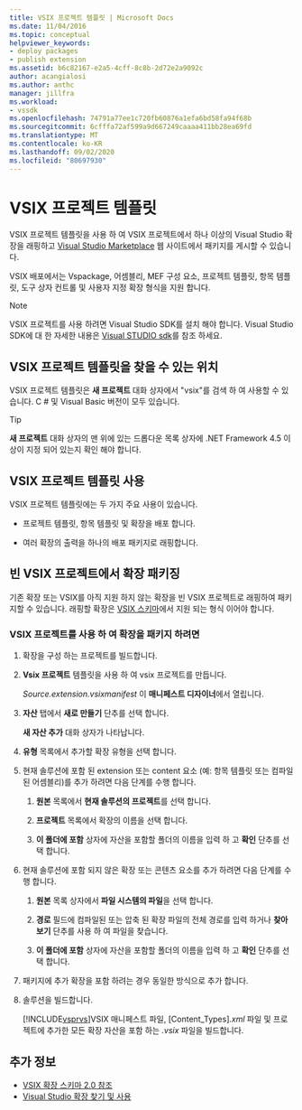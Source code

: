 ```yaml
---
title: VSIX 프로젝트 템플릿 | Microsoft Docs
ms.date: 11/04/2016
ms.topic: conceptual
helpviewer_keywords:
- deploy packages
- publish extension
ms.assetid: b6c82167-e2a5-4cff-8c8b-2d72e2a9092c
author: acangialosi
ms.author: anthc
manager: jillfra
ms.workload:
- vssdk
ms.openlocfilehash: 74791a77ee1c720fb60876a1efa6bd58fa94f68b
ms.sourcegitcommit: 6cfffa72af599a9d667249caaaa411bb28ea69fd
ms.translationtype: MT
ms.contentlocale: ko-KR
ms.lasthandoff: 09/02/2020
ms.locfileid: "80697930"
---
```

# <a name="vsix-project-template"></a>VSIX 프로젝트 템플릿

VSIX 프로젝트 템플릿을 사용 하 여 VSIX 프로젝트에서 하나 이상의 Visual Studio 확장을 래핑하고 [Visual Studio Marketplace](https://marketplace.visualstudio.com/) 웹 사이트에서 패키지를 게시할 수 있습니다.

 VSIX 배포에서는 Vspackage, 어셈블리, MEF 구성 요소, 프로젝트 템플릿, 항목 템플릿, 도구 상자 컨트롤 및 사용자 지정 확장 형식을 지원 합니다.

> [!NOTE]
> VSIX 프로젝트를 사용 하려면 Visual Studio SDK를 설치 해야 합니다. Visual Studio SDK에 대 한 자세한 내용은 [Visual STUDIO sdk](../extensibility/visual-studio-sdk.md)를 참조 하세요.

## <a name="where-to-find-the-vsix-project-template"></a>VSIX 프로젝트 템플릿을 찾을 수 있는 위치

VSIX 프로젝트 템플릿은 **새 프로젝트** 대화 상자에서 "vsix"를 검색 하 여 사용할 수 있습니다.  C # 및 Visual Basic 버전이 모두 있습니다.

> [!TIP]
> **새 프로젝트** 대화 상자의 맨 위에 있는 드롭다운 목록 상자에 .NET Framework 4.5 이상이 지정 되어 있는지 확인 해야 합니다.

## <a name="uses-of-the-vsix-project-template"></a>VSIX 프로젝트 템플릿 사용

VSIX 프로젝트 템플릿에는 두 가지 주요 사용이 있습니다.

- 프로젝트 템플릿, 항목 템플릿 및 확장을 배포 합니다.

- 여러 확장의 출력을 하나의 배포 패키지로 래핑합니다.

## <a name="packaging-an-extension-in-an-empty-vsix-project"></a>빈 VSIX 프로젝트에서 확장 패키징

기존 확장 또는 VSIX를 아직 지원 하지 않는 확장을 빈 VSIX 프로젝트로 래핑하여 패키지할 수 있습니다. 래핑할 확장은 [VSIX 스키마](../extensibility/vsix-extension-schema-2-0-reference.md)에서 지원 되는 형식 이어야 합니다.

### <a name="to-package-an-extension-by-using-a-vsix-project"></a>VSIX 프로젝트를 사용 하 여 확장을 패키지 하려면

1. 확장을 구성 하는 프로젝트를 빌드합니다.

2. **Vsix 프로젝트** 템플릿을 사용 하 여 vsix 프로젝트를 만듭니다.

    *Source.extension.vsixmanifest* 이 **매니페스트 디자이너**에서 열립니다.

3. **자산** 탭에서 **새로 만들기** 단추를 선택 합니다.

    **새 자산 추가** 대화 상자가 나타납니다.

4. **유형** 목록에서 추가할 확장 유형을 선택 합니다.

5. 현재 솔루션에 포함 된 extension 또는 content 요소 (예: 항목 템플릿 또는 컴파일된 어셈블리)를 추가 하려면 다음 단계를 수행 합니다.

   1. **원본** 목록에서 **현재 솔루션의 프로젝트**를 선택 합니다.

   2. **프로젝트** 목록에서 확장의 이름을 선택 합니다.

   3. **이 폴더에 포함** 상자에 자산을 포함할 폴더의 이름을 입력 하 고 **확인** 단추를 선택 합니다.

6. 현재 솔루션에 포함 되지 않은 확장 또는 콘텐츠 요소를 추가 하려면 다음 단계를 수행 합니다.

   1. **원본** 목록 상자에서 **파일 시스템의 파일**을 선택 합니다.

   2. **경로** 필드에 컴파일된 또는 압축 된 확장 파일의 전체 경로를 입력 하거나 **찾아보기** 단추를 사용 하 여 파일을 찾습니다.

   3. **이 폴더에 포함** 상자에 자산을 포함할 폴더의 이름을 입력 하 고 **확인** 단추를 선택 합니다.

7. 패키지에 추가 확장을 포함 하려는 경우 동일한 방식으로 추가 합니다.

8. 솔루션을 빌드합니다.

    [!INCLUDE[vsprvs](../code-quality/includes/vsprvs_md.md)]VSIX 매니페스트 파일, [Content_Types]*.xml* 파일 및 프로젝트에 추가한 모든 확장 자산을 포함 하는 *.vsix* 파일을 빌드합니다.

## <a name="see-also"></a>추가 정보

- [VSIX 확장 스키마 2.0 참조](../extensibility/vsix-extension-schema-2-0-reference.md)
- [Visual Studio 확장 찾기 및 사용](../ide/finding-and-using-visual-studio-extensions.md)

